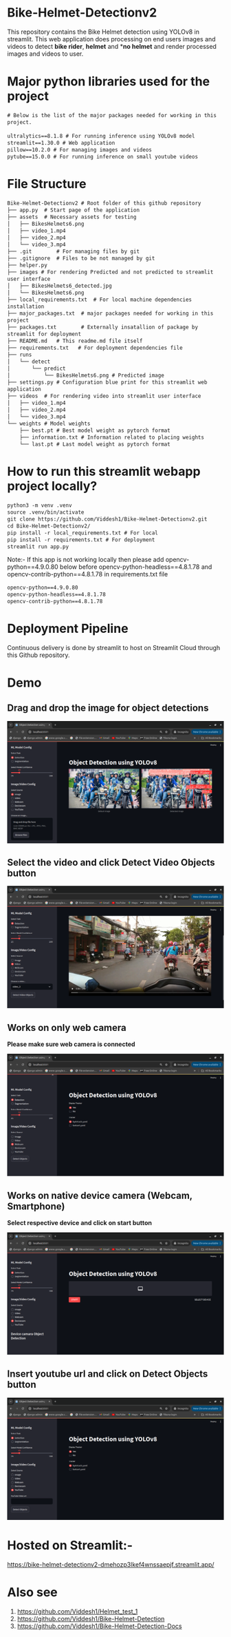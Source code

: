 # Bike-Helmet-Detectionv2
This repository contains the Bike Helmet detection using YOLOv8 in streamlit. This web application does processing on end users images and videos to detect **bike rider**, **helmet** and ***no helmet** and render processed images and videos to user.

# Major python libraries used for the project
```text
# Below is the list of the major packages needed for working in this project.

ultralytics==8.1.8 # For running inference using YOLOv8 model
streamlit==1.30.0 # Web application
pillow==10.2.0 # For managing images and videos
pytube==15.0.0 # For running inference on small youtube videos
```

# File Structure
```text
Bike-Helmet-Detectionv2 # Root folder of this github repository
├── app.py  # Start page of the application
├── assets  # Necessary assets for testing
│   ├── BikesHelmets6.png
│   ├── video_1.mp4
│   ├── video_2.mp4
│   └── video_3.mp4
├── .git        # For managing files by git
├── .gitignore  # Files to be not managed by git
├── helper.py
├── images # For rendering Predicted and not predicted to streamlit user interface
│   ├── BikesHelmets6_detected.jpg
│   └── BikesHelmets6.png
├── local_requirements.txt  # For local machine dependencies installation
├── major_packages.txt  # major packages needed for working in this project
├── packages.txt        # Externally insatallion of package by streamlit for deployment
├── README.md   # This readme.md file itself
├── requirements.txt   # For deployment dependencies file
├── runs
│   └── detect
│       └── predict
│           └── BikesHelmets6.png # Predicted image
├── settings.py # Configuration blue print for this streamlit web application
├── videos  # For rendering video into streamlit user interface
│   ├── video_1.mp4
│   ├── video_2.mp4
│   └── video_3.mp4
└── weights # Model weights 
    ├── best.pt # Best model weight as pytorch format
    ├── information.txt # Information related to placing weights
    └── last.pt # Last model weight as pytorch format
```

# How to run this streamlit webapp project locally?
```shell
python3 -m venv .venv
source .venv/bin/activate
git clone https://github.com/Viddesh1/Bike-Helmet-Detectionv2.git
cd Bike-Helmet-Detectionv2/
pip install -r local_requirements.txt # For local
pip install -r requirements.txt # For deployment
streamlit run app.py
```

Note:- If this app is not working locally then please add opencv-python==4.9.0.80 below before opencv-python-headless==4.8.1.78 and opencv-contrib-python==4.8.1.78 in requirements.txt file

```text
opencv-python==4.9.0.80
opencv-python-headless==4.8.1.78
opencv-contrib-python==4.8.1.78
```

# Deployment Pipeline
Continuous delivery is done by streamlit to host on Streamlit Cloud through this Github repository. 

# Demo
## Drag and drop the image for object detections
![st_image_pred](st_bhd_images/st_image_pred.png)

## Select the video and click Detect Video Objects button
![st_video_pred](st_bhd_images/st_video_pred.png)

## Works on only web camera
**Please make sure web camera is connected**

![st_webcam_pred](st_bhd_images/st_webcam_pred.png)

## Works on native device camera (Webcam, Smartphone)
**Select respective device and click on start button**

![st_devicecam_pred](st_bhd_images/st_devicecam_pred.png)

## Insert youtube url and click on Detect Objects button
![st_yt_pred](st_bhd_images/st_yt_pred.png)

# Hosted on Streamlit:- 
https://bike-helmet-detectionv2-dmehozp3lkef4wnssaepjf.streamlit.app/

# Also see
1) https://github.com/Viddesh1/Helmet_test_1    <br />
2) https://github.com/Viddesh1/Bike-Helmet-Detection    <br />
3) https://github.com/Viddesh1/Bike-Helmet-Detection-Docs  <br />